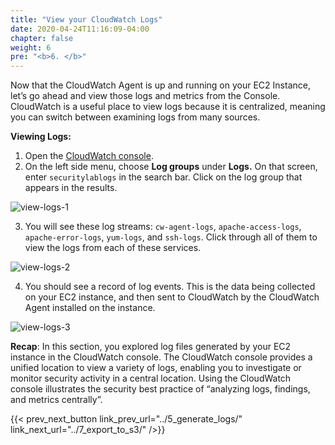 ```yaml
---
title: "View your CloudWatch Logs"
date: 2020-04-24T11:16:09-04:00
chapter: false
weight: 6
pre: "<b>6. </b>"
---
```


Now that the CloudWatch Agent is up and running on your EC2 Instance, let’s go ahead and view those logs and metrics from the Console. CloudWatch is a useful place to view logs because it is centralized, meaning you can switch between examining logs from many sources.

**Viewing Logs:**

1. Open the [CloudWatch console](https://console.aws.amazon.com/cloudwatch/).
2. On the left side menu, choose **Log groups** under **Logs.** On that screen, enter `securitylablogs` in the search bar. Click on the log group that appears in the results.

![view-logs-1](/Security/200_Remote_Configuration_Installation_and_Viewing_CloudWatch_Logs/Images/view-logs-1.png)

3. You will see these log streams: `cw-agent-logs`, `apache-access-logs`, `apache-error-logs`, `yum-logs`, and `ssh-logs`. Click through all of them to view the logs from each of these services.  

![view-logs-2](/Security/200_Remote_Configuration_Installation_and_Viewing_CloudWatch_Logs/Images/view-logs-2.png)

4. You should see a record of log events. This is the data being collected on your EC2 instance, and then sent to CloudWatch by the CloudWatch Agent installed on the instance.

![view-logs-3](/Security/200_Remote_Configuration_Installation_and_Viewing_CloudWatch_Logs/Images/view-logs-3.png)

**Recap**: In this section, you explored log files generated by your EC2 instance in the CloudWatch console. The CloudWatch console provides a unified location to view a variety of logs, enabling you to investigate or monitor security activity in a central location. Using the CloudWatch console illustrates the security best practice of “analyzing logs, findings, and metrics centrally”.

{{< prev_next_button link_prev_url="../5_generate_logs/" link_next_url="../7_export_to_s3/" />}}
